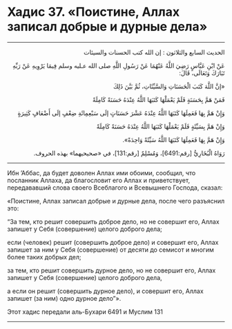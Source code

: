 <h1 class="hadith-header">Хадис 37. «Поистине, Аллах записал добрые и дурные дела» </h1>

<hr>

<p class="arabic-text" dir="rtl">
الحديث السابع والثلاثون :
إن الله كتب الحسنات والسيئات
</p>

<p class="arabic-text" dir="rtl">
عَنْ ابْنِ عَبَّاسٍ رَضِيَ اللَّهُ عَنْهُمَا عَنْ رَسُولِ اللَّهِ صلى الله عـليه وسلم فِيمَا يَرْوِيهِ عَنْ رَبِّهِ تَبَارَكَ وَتَعَالَى، قَالَ: 
</p>

<p class="arabic-text" dir="rtl">
«إنَّ اللَّهَ كَتَبَ الْحَسَنَاتِ وَالسَّيِّئَاتِ، ثُمَّ بَيَّنَ ذَلِكَ
</p>

<p class="arabic-text" dir="rtl">
 فَمَنْ هَمَّ بِحَسَنَةٍ فَلَمْ يَعْمَلْهَا كَتَبَهَا اللَّهُ عِنْدَهُ حَسَنَةً كَامِلَةً
</p>

<p class="arabic-text" dir="rtl">
 وَإِنْ هَمَّ بِهَا فَعَمِلَهَا كَتَبَهَا اللَّهُ عِنْدَهُ عَشْرَ حَسَنَاتٍ إلَى سَبْعِمِائَةِ ضِعْفٍ إلَى أَضْعَافٍ كَثِيرَةٍ
</p>

<p class="arabic-text" dir="rtl">
 وَإِنْ هَمَّ بِسَيِّئَةٍ فَلَمْ يَعْمَلْهَا كَتَبَهَا اللَّهُ عِنْدَهُ حَسَنَةً كَامِلَةً
</p>

<p class="arabic-text" dir="rtl">
 وَإِنْ هَمَّ بِهَا فَعَمِلَهَا كَتَبَهَا اللَّهُ سَيِّئَةً وَاحِدَةً». 
</p>

<p class="arabic-subtext" dir="rtl">
رَوَاهُ الْبُخَارِيُّ [رقم:6491]، وَمُسْلِمٌ [رقم:131]، في «صحيحيهما» بهذه الحروف. 
</p>

<hr>

<p class="russian-text">
Ибн ’Аббас, да будет доволен Аллах ими обоими, сообщил, что посланник Аллаха, да благословит его Аллах и приветствует, передававший слова своего Всеблагого и Всевышнего Господа, сказал: 
</p>

<p class="russian-text">
«Поистине, Аллах записал добрые и дурные дела, после чего разъяснил это: 
</p>

<p class="russian-text">
“За тем, кто решит совершить доброе дело, но не совершит его, Аллах запишет у Себя (совершение) целого доброго дела; 
</p>

<p class="russian-text">
если (человек) решит (совершить доброе дело) и совершит его, Аллах запишет за ним у Себя (совершение) от десяти до семисот и многим более таких добрых дел; 
</p>

<p class="russian-text">
за тем, кто решит совершить дурное дело, но не совершит его, Аллах запишет у Себя (совершение) целого доброго дела, 
</p>

<p class="russian-text">
а если он решит (совершить дурное дело), и совершит его, Аллах запишет (за ним) одно дурное дело”».
</p>

<p class="russian-subtext">
Этот хадис передали аль-Бухари 6491 и Муслим 131
</p>

<hr class="endline">
